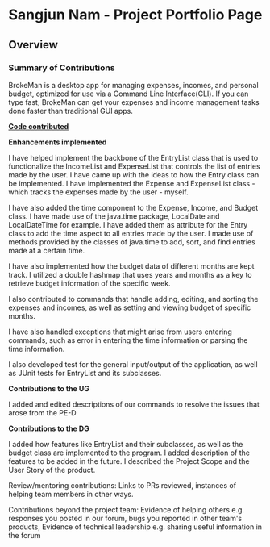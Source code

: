 # Sangjun Nam - Project Portfolio Page

## Overview


### Summary of Contributions

BrokeMan is a desktop app for managing expenses, incomes, and personal budget, optimized for use via a Command Line Interface(CLI). If you can type fast, BrokeMan can get your expenses and income management tasks done faster than traditional GUI apps.


[**Code contributed**](https://nus-cs2113-ay2223s2.github.io/tp-dashboard/?search=&sort=groupTitle&sortWithin=title&timeframe=commit&mergegroup=&groupSelect=groupByRepos&breakdown=true&checkedFileTypes=docs~functional-code~test-code~other&since=2023-02-17&tabOpen=true&tabType=authorship&tabAuthor=namsengi11&tabRepo=AY2223S2-CS2113-F13-2%2Ftp%5Bmaster%5D&authorshipIsMergeGroup=false&authorshipFileTypes=docs~functional-code~test-code&authorshipIsBinaryFileTypeChecked=false&authorshipIsIgnoredFilesChecked=false)


**Enhancements implemented**

I have helped implement the backbone of the EntryList class that is used to functionalize the IncomeList and ExpenseList that controls the list of entries made by the user. I have came up with the ideas to how the Entry class can be implemented. I have implemented the Expense and ExpenseList class - which tracks the expenses made by the user - myself.

I have also added the time component to the Expense, Income, and Budget class. I have made use of the java.time package, LocalDate and LocalDateTime for example. I have added them as attribute for the Entry class to add the time aspect to all entries made by the user. I made use of methods provided by the classes of java.time to add, sort, and find entries made at a certain time.

I have also implemented how the budget data of different months are kept track. I utilized a double hashmap that uses years and months as a key to retrieve budget information of the specific week. 

I also contributed to commands that handle adding, editing, and sorting the expenses and incomes, as well as setting and viewing budget of specific months.

I have also handled exceptions that might arise from users entering commands, such as error in entering the time information or parsing the time information.

I also developed test for the general input/output of the application, as well as JUnit tests for EntryList and its subclasses.


**Contributions to the UG**

I added and edited descriptions of our commands to resolve the issues that arose from the PE-D


**Contributions to the DG**

I added how features like EntryList and their subclasses, as well as the budget class are implemented to the program.
I added description of the features to be added in the future.
I described the Project Scope and the User Story of the product.


Review/mentoring contributions: Links to PRs reviewed, instances of helping team members in other ways.


Contributions beyond the project team:
Evidence of helping others e.g. responses you posted in our forum, bugs you reported in other team's products,
Evidence of technical leadership e.g. sharing useful information in the forum

